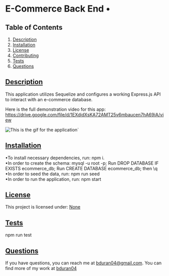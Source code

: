 # E-Commerce Back End • 

  ## Table of Contents

1. [Description](#description)
2. [Installation](#installation)
3. [License](#license)
4. [Contributing](#contributing)
5. [Tests](#tests)
6. [Questions](#questions)

## [Description](#description)
This application utilizes Sequelize and configures a working Express.js API to interact with an e-commerce database.

Here is the full demonstration video for this app: https://drive.google.com/file/d/1EXdidXsKA72AMT25v6mbaucen7hA69iA/view

![This is the gif for the application](Assets/e-commerce.gif)`

## [Installation](#installation)
•To install necessary dependencies, run: npm i. <br />
•In order to create the schema: mysql -u root -p; Run DROP DATABASE IF EXISTS ecommerce_db; Run CREATE DATABASE ecommerce_db; then \q <br />
•In order to seed the data, run: npm run seed <br />
•In order to run the application, run: npm start <br />


## [License](#license)
This project is licensed under: 
[None](https://choosealicense.com/licenses/none/)


## [Tests](#tests)
npm run test

## [Questions](#questions)
If you have questions, you can reach me at bduran04@gmail.com. You can find more of my work at [bduran04](https://github.com/bduran04)


